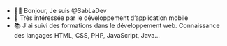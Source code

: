 - 👋🏽 Bonjour, Je suis @SabLaDev
- 👀 Très intéressée par le développement d’application mobile
- 📚 J'ai suivi des formations dans le développement web. Connaissance des langages HTML, CSS, PHP, JavaScript, Java...

<!---
SabLaDev/SabLaDev is a ✨ special ✨ repository because its `README.md` (this file) appears on your GitHub profile.
You can click the Preview link to take a look at your changes.
--->
